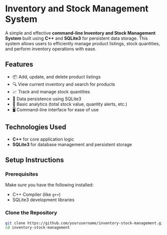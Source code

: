 # Inventory and Stock Management System

A simple and effective **command-line Inventory and Stock Management System** built using **C++** and **SQLite3** for persistent data storage. This system allows users to efficiently manage product listings, stock quantities, and perform inventory operations with ease.

## Features

- 📦 Add, update, and delete product listings
- 🔍 View current inventory and search for products
- 📈 Track and manage stock quantities
- 💾 Data persistence using SQLite3
- 🧮 Basic analytics (total stock value, quantity alerts, etc.)
- 🖥️ Command-line interface for ease of use

## Technologies Used

- **C++** for core application logic
- **SQLite3** for database management and persistent storage

## Setup Instructions

### Prerequisites

Make sure you have the following installed:

- C++ Compiler (like `g++`)
- SQLite3 development libraries

### Clone the Repository

```bash
git clone https://github.com/yourusername/inventory-stock-management.git
cd inventory-stock-management

